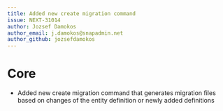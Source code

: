 ```yaml
---
title: Added new create migration command
issue: NEXT-31014
author: Jozsef Damokos
author_email: j.damokos@snapadmin.net
author_github: jozsefdamokos
---
```

# Core
* Added new create migration command that generates migration files based on changes of the entity definition or newly added definitions
